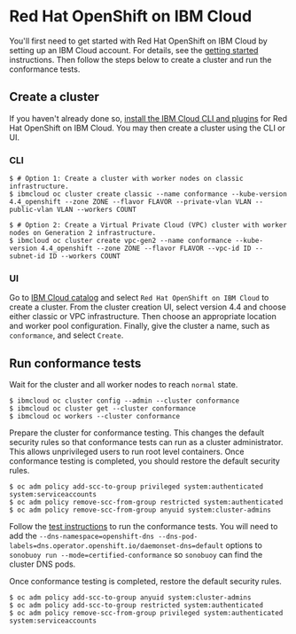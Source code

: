 # Red Hat OpenShift on IBM Cloud

You'll first need to get started with Red Hat OpenShift on IBM Cloud by setting up
an IBM Cloud account. For details, see the
[getting started](https://cloud.ibm.com/docs/openshift?topic=openshift-getting-started)
instructions. Then follow the steps below to create a cluster and run the conformance tests.

## Create a cluster

If you haven't already done so,
[install the IBM Cloud CLI and plugins](https://cloud.ibm.com/docs/openshift?topic=openshift-openshift-cli#cli_ibmcloud_oc)
for Red Hat OpenShift on IBM Cloud. You may then create a cluster using the CLI or UI.

### CLI

```
$ # Option 1: Create a cluster with worker nodes on classic infrastructure.
$ ibmcloud oc cluster create classic --name conformance --kube-version 4.4_openshift --zone ZONE --flavor FLAVOR --private-vlan VLAN --public-vlan VLAN --workers COUNT

$ # Option 2: Create a Virtual Private Cloud (VPC) cluster with worker nodes on Generation 2 infrastructure.
$ ibmcloud oc cluster create vpc-gen2 --name conformance --kube-version 4.4_openshift --zone ZONE --flavor FLAVOR --vpc-id ID --subnet-id ID --workers COUNT
```

### UI

Go to [IBM Cloud catalog](https://cloud.ibm.com/catalog?category=containers)
and select `Red Hat OpenShift on IBM Cloud` to create a cluster. From the
cluster creation UI, select version 4.4 and choose either classic or VPC
infrastructure. Then choose an appropriate location and worker pool configuration.
Finally, give the cluster a name, such as `conformance`, and select `Create`.

## Run conformance tests

Wait for the cluster and all worker nodes to reach `normal` state.

```
$ ibmcloud oc cluster config --admin --cluster conformance
$ ibmcloud oc cluster get --cluster conformance
$ ibmcloud oc workers --cluster conformance
```

Prepare the cluster for conformance testing. This changes the default security
rules so that conformance tests can run as a cluster administrator. This allows
unprivileged users to run root level containers. Once conformance testing is
completed, you should restore the default security rules.

```
$ oc adm policy add-scc-to-group privileged system:authenticated system:serviceaccounts
$ oc adm policy remove-scc-from-group restricted system:authenticated
$ oc adm policy remove-scc-from-group anyuid system:cluster-admins
```

Follow the
[test instructions](https://github.com/cncf/k8s-conformance/blob/master/instructions.md#running)
to run the conformance tests. You will need to add the
`--dns-namespace=openshift-dns --dns-pod-labels=dns.operator.openshift.io/daemonset-dns=default`
options to `sonobuoy run --mode=certified-conformance` so `sonobuoy` can find
the cluster DNS pods.

Once conformance testing is completed, restore the default security rules.

```
$ oc adm policy add-scc-to-group anyuid system:cluster-admins
$ oc adm policy add-scc-to-group restricted system:authenticated
$ oc adm policy remove-scc-from-group privileged system:authenticated system:serviceaccounts
```
